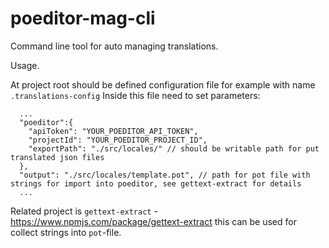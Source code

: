# poeditor-mag-cli
Command line tool for auto managing translations.

Usage.

At project root should be defined configuration file for example with name `.translations-config`
Inside this file need to set parameters:

```
  ...
  "poeditor":{
    "apiToken": "YOUR_POEDITOR_API_TOKEN",
    "projectId": "YOUR_POEDITOR_PROJECT_ID",
    "exportPath": "./src/locales/" // should be writable path for put translated json files
  },
  "output": "./src/locales/template.pot", // path for pot file with strings for import into poeditor, see gettext-extract for details
  ...
```

Related project is `gettext-extract` - https://www.npmjs.com/package/gettext-extract this can be used for collect strings into `pot`-file.
